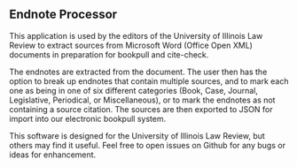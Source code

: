 Endnote Processor
---

This application is used by the editors of the University of Illinois Law Review to extract sources from Microsoft Word (Office Open XML) documents in preparation for bookpull and cite-check.

The endnotes are extracted from the document. The user then has the option to break up endnotes that contain multiple sources, and to mark each one as being in one of six different categories (Book, Case, Journal, Legislative, Periodical, or Miscellaneous), or to mark the endnotes as not containing a source citation. The sources are then exported to JSON for import into our electronic bookpull system.

This software is designed for the University of Illinois Law Review, but others may find it useful. Feel free to open issues on Github for any bugs or ideas for enhancement.
